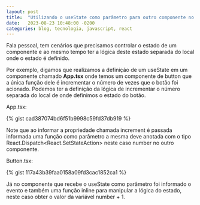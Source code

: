 ```yaml
---
layout: post
title:  "Utilizando o useState como parâmetro para outro componente no React"
date:   2023-08-23 10:48:00 -0200
categories: blog, tecnologia, javascript, react
---
```


Fala pessoal, tem cenários que precisamos controlar o estado de um componente e ao mesmo tempo ter a lógica deste estado separada do local onde o estado é definido. 

Por exemplo, digamos que realizamos a definição de um useState em um componente chamado **App.tsx** onde temos um componente de button que a única função dele é incrementar o número de vezes  que o botão foi acionado. Podemos ter a definição da lógica de incrementar o número separada do local de onde definimos o estado do botão. 

App.tsx:

{% gist cad387074bd6f51b9998c59fd37db919 %}

Note que ao informar a propriedade chamada increment é passada informada uma função como parâmetro a mesma deve anotada com o tipo React.Dispatch<React.SetStateAction<tipo-do-dado>> neste caso number no outro componente. 

Button.tsx:


{% gist 117a43b39faa0158a09fd3cac1852ca1 %}

Já no componente que recebe o useState como parâmetro foi informado o evento e também uma função inline para manipular a lógica do estado, neste caso obter o valor da variável number + 1.
